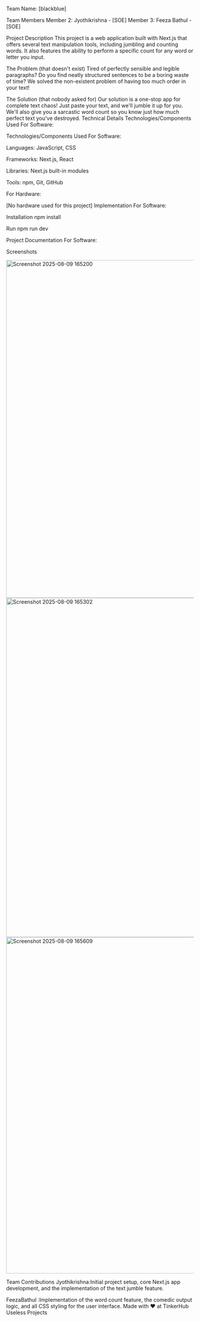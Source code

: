 
Team Name: [blackblue]

Team Members
Member 2: Jyothikrishna - [SOE]
Member 3: Feeza Bathul - [SOE]

Project Description
This project is a web application built with Next.js that offers several text manipulation tools, including jumbling and counting words. It also features the ability to perform a specific count for any word or letter you input.

The Problem (that doesn't exist)
Tired of perfectly sensible and legible paragraphs? Do you find neatly structured sentences to be a boring waste of time? We solved the non-existent problem of having too much order in your text!

The Solution (that nobody asked for)
Our solution is a one-stop app for complete text chaos! Just paste your text, and we'll jumble it up for you. We'll also give you a sarcastic word count so you know just how much perfect text you've destroyed.
Technical Details
Technologies/Components Used
For Software:

Technologies/Components Used
For Software:

Languages: JavaScript, CSS

Frameworks: Next.js, React

Libraries: Next.js built-in modules

Tools: npm, Git, GitHub

For Hardware:

[No hardware used for this project]
Implementation
For Software:

Installation
npm install

Run
npm run dev

Project Documentation
For Software:

Screenshots 

<img width="1857" height="906" alt="Screenshot 2025-08-09 165200" src="https://github.com/user-attachments/assets/bc5a36df-ee65-475d-962a-5dc71c2908d5" />

<img width="1857" height="910" alt="Screenshot 2025-08-09 165302" src="https://github.com/user-attachments/assets/1073acdf-b30f-4ac3-baf1-b1006ae4608d" />

<img width="1863" height="902" alt="Screenshot 2025-08-09 165609" src="https://github.com/user-attachments/assets/634607fd-8cb9-44ec-86f3-ace9b692fbbe" />



Team Contributions
Jyothikrishna:Initial project setup, core Next.js app development, and the implementation of the text jumble feature.

 FeezaBathul :Implementation of the word count feature, the comedic output logic, and all CSS styling for the user interface.
Made with ❤ at TinkerHub Useless Projects
